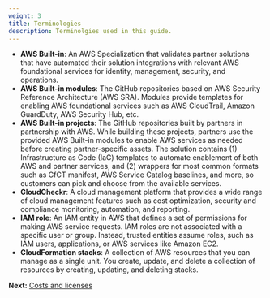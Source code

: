 ```yaml
---
weight: 3
title: Terminologies
description: Terminolgies used in this guide.
---
```


* **AWS Built-in**: An AWS Specialization that validates partner solutions that have automated their solution integrations with relevant AWS foundational services for identity, management, security, and operations.
* **AWS Built-in modules**: The GitHub repositories based on AWS Security Reference Architecture (AWS SRA). Modules provide templates for enabling AWS foundational services such as AWS CloudTrail, Amazon GuardDuty, AWS Security Hub, etc.
* **AWS Built-in projects**: The GitHub repositories built by partners in partnership with AWS. While building these projects, partners use the provided AWS Built-in modules to enable AWS services as needed before creating partner-specific assets. The solution contains (1) Infrastructure as Code (IaC) templates to automate enablement of both AWS and partner services, and (2) wrappers for most common formats such as CfCT manifest, AWS Service Catalog baselines, and more, so customers can pick and choose from the available services.
* **CloudCheckr**: A cloud management platform that provides a wide range of cloud management features such as cost optimization, security and compliance monitoring, automation, and reporting.
* **IAM role**: An IAM entity in AWS that defines a set of permissions for making AWS service requests. IAM roles are not associated with a specific user or group. Instead, trusted entities assume roles, such as IAM users, applications, or AWS services like Amazon EC2.
* **CloudFormation stacks**: A collection of AWS resources that you can manage as a single unit. You create, update, and delete a collection of resources by creating, updating, and deleting stacks.

**Next:** [Costs and licenses](/costandlicenses/index.html)
